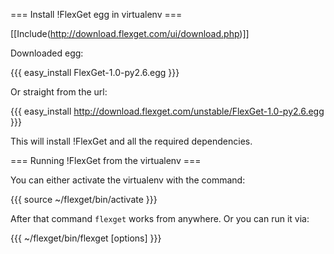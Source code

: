 === Install !FlexGet egg in virtualenv ===

[[Include(http://download.flexget.com/ui/download.php)]]

Downloaded egg:

{{{
easy_install FlexGet-1.0-py2.6.egg
}}}

Or straight from the url:

{{{
easy_install http://download.flexget.com/unstable/FlexGet-1.0-py2.6.egg
}}}

This will install !FlexGet and all the required dependencies.

=== Running !FlexGet from the virtualenv ===

You can either activate the virtualenv with the command:

{{{
source ~/flexget/bin/activate
}}}

After that command `flexget` works from anywhere. Or you can run it via:

{{{
~/flexget/bin/flexget [options]
}}}

